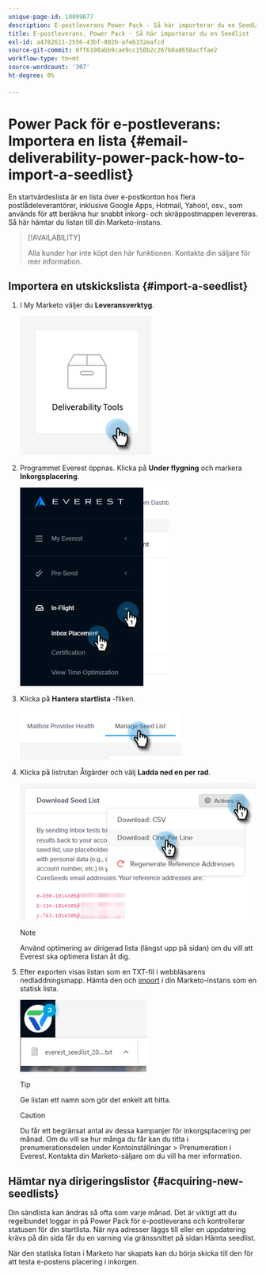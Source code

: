 ```yaml
---
unique-page-id: 10099077
description: E-postleverans Power Pack - Så här importerar du en SeedList - Marketo Docs - Produktdokumentation
title: E-postleverans, Power Pack - Så här importerar du en Seedlist
exl-id: a4782611-2556-43bf-802b-afeb332eafcd
source-git-commit: 8ff6198abb9cae9cc150b2c267b0a8658acffae2
workflow-type: tm+mt
source-wordcount: '307'
ht-degree: 0%

---
```


# Power Pack för e-postleverans: Importera en lista {#email-deliverability-power-pack-how-to-import-a-seedlist}

En startvärdeslista är en lista över e-postkonton hos flera postlådeleverantörer, inklusive Google Apps, Hotmail, Yahoo!, osv., som används för att beräkna hur snabbt inkorg- och skräppostmappen levereras. Så här hämtar du listan till din Marketo-instans.

>[!AVAILABILITY]
>
>Alla kunder har inte köpt den här funktionen. Kontakta din säljare för mer information.

## Importera en utskickslista {#import-a-seedlist}

1. I My Marketo väljer du **Leveransverktyg**.

   ![](assets/email-deliverability-power-pack-1.png)

1. Programmet Everest öppnas. Klicka på **Under flygning** och markera **Inkorgsplacering**.

   ![](assets/email-deliverability-power-pack-2.png)

1. Klicka på **Hantera startlista** -fliken.

   ![](assets/email-deliverability-power-pack-3.png)

1. Klicka på listrutan Åtgärder och välj **Ladda ned en per rad**.

   ![](assets/email-deliverability-power-pack-4.png)

   >[!NOTE]
   >
   >Använd optimering av dirigerad lista (längst upp på sidan) om du vill att Everest ska optimera listan åt dig.

1. Efter exporten visas listan som en TXT-fil i webbläsarens nedladdningsmapp. Hämta den och [import](/help/marketo/getting-started/quick-wins/import-a-list-of-people.md) i din Marketo-instans som en statisk lista.

   ![](assets/email-deliverability-power-pack-5.png)

   >[!TIP]
   >
   >Ge listan ett namn som gör det enkelt att hitta.

   >[!CAUTION]
   >
   >Du får ett begränsat antal av dessa kampanjer för inkorgsplacering per månad. Om du vill se hur många du får kan du titta i prenumerationsdelen under Kontoinställningar > Prenumeration i Everest. Kontakta din Marketo-säljare om du vill ha mer information.

## Hämtar nya dirigeringslistor {#acquiring-new-seedlists}

Din sändlista kan ändras så ofta som varje månad. Det är viktigt att du regelbundet loggar in på Power Pack för e-postleverans och kontrollerar statusen för din startlista. När nya adresser läggs till eller en uppdatering krävs på din sida får du en varning via gränssnittet på sidan Hämta seedlist.

När den statiska listan i Marketo har skapats kan du börja skicka till den för att testa e-postens placering i inkorgen.
